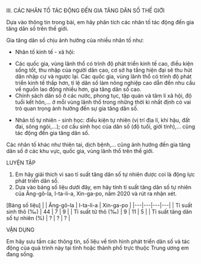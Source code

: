 III. CÁC NHÂN TỐ TÁC ĐỘNG ĐẾN GIA TĂNG DÂN SỐ THẾ GIỚI

Dựa vào thông tin trong bài, em hãy phân tích các nhân tố tác động đến gia tăng dân số trên thế giới.

Gia tăng dân số chịu ảnh hưởng của nhiều nhân tố như:

- Nhân tố kinh tế - xã hội:
+ Các quốc gia, vùng lãnh thổ có trình độ phát triển kinh tế cao, điều kiện sống tốt, thu nhập của người dân cao, cơ sở hạ tầng hiện đại sẽ thu hút dân nhập cư và ngược lại. Các quốc gia, vùng lãnh thổ có trình độ phát triển kinh tế thấp hơn, tỉ lệ dân số làm nông nghiệp cao dẫn đến nhu cầu về nguồn lao động nhiều hơn, gia tăng dân số cao.
+ Chính sách dân số ở các nước, phong tục, tập quán và tâm lí xã hội, độ tuổi kết hôn,... ở mỗi vùng lãnh thổ trong những thời kì nhất định có vai trò quan trọng ảnh hưởng đến sự gia tăng dân số.

- Nhân tố tự nhiên - sinh học: điều kiện tự nhiên (vị trí địa lí, khí hậu, đất đai, sông ngòi,...); cơ cấu sinh học của dân số (độ tuổi, giới tính),... cũng tác động đến gia tăng dân số.

Các nhân tố khác như thiên tai, dịch bệnh,... cũng ảnh hưởng đến gia tăng dân số ở các khu vực, quốc gia, vùng lãnh thổ trên thế giới.

LUYỆN TẬP

1. Em hãy giải thích vì sao tỉ suất tăng dân số tự nhiên được coi là động lực phát triển dân số.
2. Dựa vào bảng số liệu dưới đây, em hãy tính tỉ suất tăng dân số tự nhiên của Ăng-gô-la, I-ta-li-a, Xin-ga-po, năm 2020 và rút ra nhận xét.

[Bảng số liệu]
| | Ăng-gô-la | I-ta-li-a | Xin-ga-po |
|---|---|---|---|
| Tỉ suất sinh thô (‰) | 44 | 7 | 9 |
| Tỉ suất tử thô (‰) | 9 | 11 | 5 |
| Tỉ suất tăng dân số tự nhiên (%) | ? | ? | ? |

VẬN DỤNG

Em hãy sưu tầm các thông tin, số liệu về tình hình phát triển dân số và tác động của quá trình này tại tỉnh hoặc thành phố trực thuộc Trung ương em đang sống.